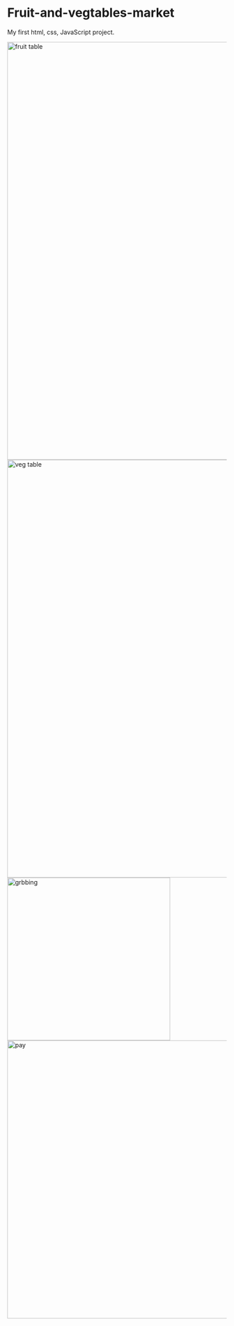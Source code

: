 # Fruit-and-vegtables-market
My first html, css, JavaScript project.

<img width="960" alt="fruit table" src="https://user-images.githubusercontent.com/103436003/183449230-ec717512-7488-4067-852f-fb7b3709b797.PNG">

<img width="960" alt="veg table" src="https://user-images.githubusercontent.com/103436003/183449254-495bb81f-a736-4490-a206-f7c3fff5fdf8.PNG">

<img width="374" alt="grbbing" src="https://user-images.githubusercontent.com/103436003/183449269-f1d22d5a-0d04-4a86-97d1-5b0d6afcb784.PNG">

<img width="639" alt="pay" src="https://user-images.githubusercontent.com/103436003/183449279-0fdfb73e-10fe-4d81-bf09-111c5e02b636.PNG">
